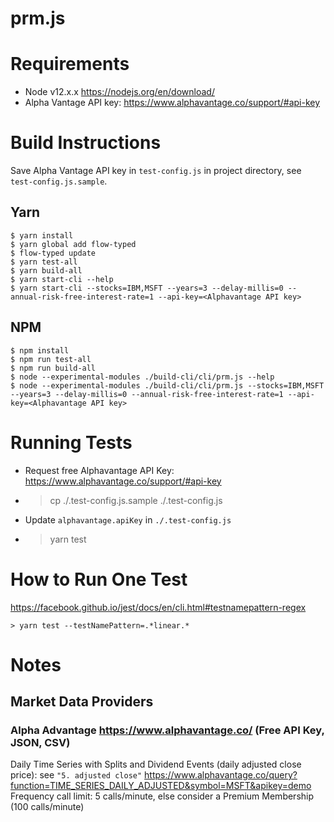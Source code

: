 # prm.js

# Requirements

- Node v12.x.x https://nodejs.org/en/download/
- Alpha Vantage API key: https://www.alphavantage.co/support/#api-key

# Build Instructions

Save Alpha Vantage API key in `test-config.js` in project directory, see `test-config.js.sample`.

## Yarn

```shell
$ yarn install
$ yarn global add flow-typed
$ flow-typed update
$ yarn test-all
$ yarn build-all
$ yarn start-cli --help
$ yarn start-cli --stocks=IBM,MSFT --years=3 --delay-millis=0 --annual-risk-free-interest-rate=1 --api-key=<Alphavantage API key>
```

## NPM
```
$ npm install
$ npm run test-all
$ npm run build-all
$ node --experimental-modules ./build-cli/cli/prm.js --help
$ node --experimental-modules ./build-cli/cli/prm.js --stocks=IBM,MSFT --years=3 --delay-millis=0 --annual-risk-free-interest-rate=1 --api-key=<Alphavantage API key>
```

# Running Tests

- Request free Alphavantage API Key: https://www.alphavantage.co/support/#api-key
- > cp ./.test-config.js.sample ./.test-config.js
- Update `alphavantage.apiKey` in `./.test-config.js`
- > yarn test

# How to Run One Test

https://facebook.github.io/jest/docs/en/cli.html#testnamepattern-regex

```
> yarn test --testNamePattern=.*linear.*
```

# Notes

## Market Data Providers

### Alpha Advantage https://www.alphavantage.co/ (Free API Key, JSON, CSV)

Daily Time Series with Splits and Dividend Events (daily adjusted close price):
see `"5. adjusted close"`
https://www.alphavantage.co/query?function=TIME_SERIES_DAILY_ADJUSTED&symbol=MSFT&apikey=demo
Frequency call limit: 5 calls/minute, else consider a Premium Membership (100 calls/minute)
